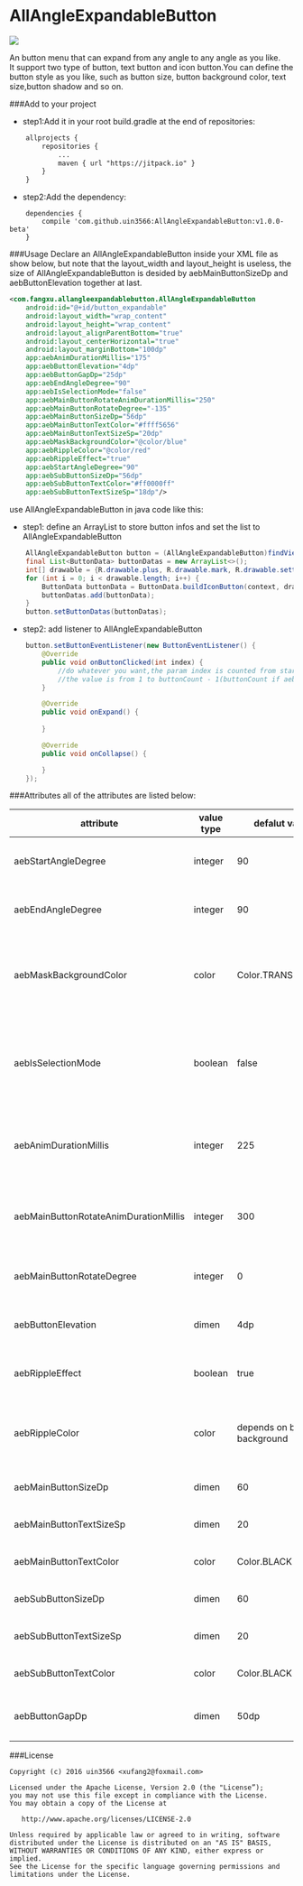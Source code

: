 AllAngleExpandableButton
=============
[![](https://jitpack.io/v/uin3566/AllAngleExpandableButton.svg)](https://jitpack.io/#uin3566/AllAngleExpandableButton)  

An button menu that can expand from any angle to any angle as you like.  
It support two type of button, text button and icon button.You can define the button style as you like, such as button size, button background color, text size,button shadow and so on.

###Add to your project
* step1:Add it in your root build.gradle at the end of repositories:
```xml
    allprojects {
        repositories {
            ...
	        maven { url "https://jitpack.io" }
        }
    }
```
* step2:Add the dependency:
```
    dependencies {
        compile 'com.github.uin3566:AllAngleExpandableButton:v1.0.0-beta'
    }
```

###Usage
Declare an AllAngleExpandableButton inside your XML file as show below, but note that the layout_width and layout_height is useless, the size of AllAngleExpandableButton is desided by aebMainButtonSizeDp and aebButtonElevation together at last. 
```xml
<com.fangxu.allangleexpandablebutton.AllAngleExpandableButton
    android:id="@+id/button_expandable"
    android:layout_width="wrap_content"
    android:layout_height="wrap_content"
    android:layout_alignParentBottom="true"
    android:layout_centerHorizontal="true"
    android:layout_marginBottom="100dp"
    app:aebAnimDurationMillis="175"
    app:aebButtonElevation="4dp"
    app:aebButtonGapDp="25dp"
    app:aebEndAngleDegree="90"
    app:aebIsSelectionMode="false"
    app:aebMainButtonRotateAnimDurationMillis="250"
    app:aebMainButtonRotateDegree="-135"
    app:aebMainButtonSizeDp="56dp"
    app:aebMainButtonTextColor="#ffff5656"
    app:aebMainButtonTextSizeSp="20dp"
    app:aebMaskBackgroundColor="@color/blue"
    app:aebRippleColor="@color/red"
    app:aebRippleEffect="true"
    app:aebStartAngleDegree="90"
    app:aebSubButtonSizeDp="56dp"
    app:aebSubButtonTextColor="#ff0000ff"
    app:aebSubButtonTextSizeSp="18dp"/>
```
use AllAngleExpandableButton in java code like this:  
* step1: define an ArrayList to store button infos and set the list to AllAngleExpandableButton
```java
    AllAngleExpandableButton button = (AllAngleExpandableButton)findViewById(R.id.button_expandable);
    final List<ButtonData> buttonDatas = new ArrayList<>();
    int[] drawable = {R.drawable.plus, R.drawable.mark, R.drawable.settings, R.drawable.heart};
    for (int i = 0; i < drawable.length; i++) {
        ButtonData buttonData = ButtonData.buildIconButton(context, drawable[i], 0);
        buttonDatas.add(buttonData);
    }
    button.setButtonDatas(buttonDatas);
```
* step2: add listener to AllAngleExpandableButton
```java
    button.setButtonEventListener(new ButtonEventListener() {
        @Override
        public void onButtonClicked(int index) {
            //do whatever you want,the param index is counted from startAngle to endAngle,  
	        //the value is from 1 to buttonCount - 1(buttonCount if aebIsSelectionMode=true)
        }

        @Override
        public void onExpand() {
            
        }

        @Override
        public void onCollapse() {

        }
    });
```

###Attributes
all of the attributes are listed below:  

|attribute|value type|defalut value| description|
|---| ---| ---|---|
|aebStartAngleDegree|integer|90|the start angle of the expand buttons|
|aebEndAngleDegree|integer|90|the end angle of the expand buttons|
|aebMaskBackgroundColor|color|Color.TRANSPARENT|the fullscreen background color when the buttons are expanded|
|aebIsSelectionMode|boolean|false|if true,when a sub button is selected,the main button is setted as the selected sub button|
|aebAnimDurationMillis|integer|225|expand and collapse animator duration in time milliseconds.|
|aebMainButtonRotateAnimDurationMillis|integer|300|the main button rotate animator duration in time milliseconds|
|aebMainButtonRotateDegree|integer|0|main button rotate degree while expanding|
|aebButtonElevation|dimen|4dp|used for draw the button shadow.|
|aebRippleEffect|boolean|true|ripple effect on main button when it's touched|
|aebRippleColor|color|depends on button background|ripple effect color, default is the light color of the button background|
|aebMainButtonSizeDp|dimen|60|the size of the main button|
|aebMainButtonTextSizeSp|dimen|20|the size of the main button text|
|aebMainButtonTextColor|color|Color.BLACK|the color of the main button text|
|aebSubButtonSizeDp|dimen|60|the size of the sub button|
|aebSubButtonTextSizeSp|dimen|20|the size of the sub button text|
|aebSubButtonTextColor|color|Color.BLACK|the color of the sub button text|
|aebButtonGapDp|dimen|50dp|the distance of main button and sub button.|

###License
```
Copyright (c) 2016 uin3566 <xufang2@foxmail.com>

Licensed under the Apache License, Version 2.0 (the "License”);
you may not use this file except in compliance with the License.
You may obtain a copy of the License at
   
   http://www.apache.org/licenses/LICENSE-2.0

Unless required by applicable law or agreed to in writing, software
distributed under the License is distributed on an "AS IS" BASIS,
WITHOUT WARRANTIES OR CONDITIONS OF ANY KIND, either express or implied.
See the License for the specific language governing permissions and
limitations under the License.
```
